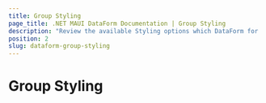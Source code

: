 ```yaml
---
title: Group Styling
page_title: .NET MAUI DataForm Documentation | Group Styling
description: "Review the available Styling options which DataForm for .NET MAUI control provides when groups are applied."
position: 2
slug: dataform-group-styling
---
```


# Group Styling

